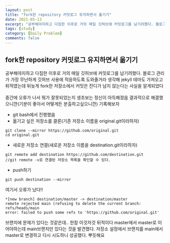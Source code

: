 ```yaml
---
layout: post
title: "fork한 repository 커밋로그 유지하면서 옮기기"
date: 2021-05-13
excerpt: "공부해야지하고 다짐한 이후로 거의 매일 깃허브에 커밋로그를 남기려했다. 블로그 관리가 가장 무난하게 깃허브 사용에 적응하도록 도와줄거라 생각해 jekyll 테마도 가져오고 뒤적였는데 뒤늦게 fork한 저장소에서 커밋은 잔디가 남지 않는다는 사실을 알게되었다..."
tags: [study]
category: [Daily Problem]
comments: false
---
```


## fork한 repository 커밋로그 유지하면서 옮기기
 
 공부해야지하고 다짐한 이후로 거의 매일 깃허브에 커밋로그를 남기려했다. 블로그 관리가 가장 무난하게 깃허브 사용에 적응하도록 도와줄거라 생각해 jekyll 테마도 가져오고 뒤적였는데 뒤늦게 fork한 저장소에서 커밋은 잔디가 남지 않는다는 사실을 알게되었다 
 <br><br>
 중간에 오류가 나서 뭐가 잘못되었는지 생초보는 정신이 아득해졌음 결과적으로 해결했으니깐(기분이 좋아서 어떻게든 분출하고싶으니깐) 기록해보자
 
 * git bash에서 진행했음
 * 옮기고 싶은 저장소를 클론(기존 저장소 이름을 original.git이라하자) 
 ```
 git clone --mirror https://github.com/original.git
 cd original.git
 ```
 * 새로운 저장소 연결(새로운 저장소 이름을 destination.git이라하자) 
 ```
 git remote add destination https://github.com/destination.git
 //git remote -v로 연결된 저장소 목록을 확인할 수 있다.
 ```
 * push하기
 ```
 git push destination --mirror
 ```
 여기서 오류가 났다!!
 ```
*[new branch] destination/master -> destination/master
remote rejected main (refusing to delete the current branch: refs/heads/main
error: failed to push some refs to 'https://github.com/original.git'
```
브랜치에 문제가 있다는 것같은데.. 한참 이것저것 뒤적이다 master에서 master로 이어야하는데 main브랜치만 있다는 것을 발견했다. 저장소 설정에서 브랜치를 main에서 master로 변경하고 다시 시도하니 성공했다. 
뿌듯해요